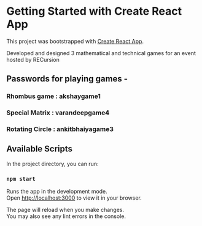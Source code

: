 # Getting Started with Create React App

This project was bootstrapped with [Create React App](https://github.com/facebook/create-react-app).

Developed and designed 3 mathematical and technical games for an event hosted by RECursion

## Passwords for playing games -
### Rhombus game : akshaygame1
### Special Matrix : varandeepgame4
### Rotating Circle : ankitbhaiyagame3

## Available Scripts

In the project directory, you can run:

### `npm start`

Runs the app in the development mode.\
Open [http://localhost:3000](http://localhost:3000) to view it in your browser.

The page will reload when you make changes.\
You may also see any lint errors in the console.
